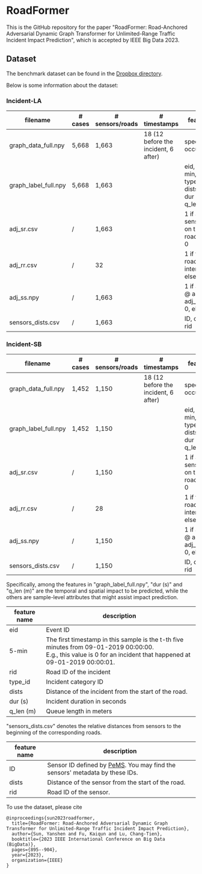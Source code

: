 # RoadFormer

This is the GitHub repository for the paper "RoadFormer: Road-Anchored Adversarial Dynamic Graph Transformer for Unlimited-Range Traffic Incident Impact Prediction", which is accepted by IEEE Big Data 2023.

## Dataset
The benchmark dataset can be found in the [Dropbox directory](https://www.dropbox.com/scl/fo/i307pqi72eeq64c1bfx9b/ADcx1eR0_gMSB8Z9vfiugh4?rlkey=sy59iwkinbf4k20h9cjlshycw&dl=0). 

Below is some information about the dataset:

### Incident-LA
| filename              | # cases | # sensors/roads | # timestamps                         | features         | shape               |
| --------------------- | ------- | --------------- | ------------------------------------ | ---------------- | ------------------- |
| graph_data_full.npy   | 5,668   | 1,663           | 18 (12 before the incident, 6 after) | speed, occupancy | (5668, 18, 1663, 2) |
| graph_label_full.npy  | 5,668   | 1,663           |	| eid, 5-min, rid, type_id, dists, <br>dur (s), q_len (m) |	(5668, 7)           |
| adj_sr.csv		        | /       | 1,663		        |                                      | 1 if a sensor is on the road, else 0	| (1663, 1663) |
| adj_rr.csv		        | /       | 32		          |                                      | 1 if two roads intersect, else 0	| (32, 32) |
| adj_ss.npy		        | /       | 1,663		        |                                      | 1 if adj_sr @ adj_rr @ adj_sr.T > 0, else 0	| (1663, 1663) |
| sensors_dists.csv     | /       | 1,663	          |                                      | ID, dists, rid | (1,663, 3) |

### Incident-SB
| filename              | # cases | # sensors/roads | # timestamps                         | features         | shape               |
| --------------------- | ------- | --------------- | ------------------------------------ | ---------------- | ------------------- |
| graph_data_full.npy   | 1,452   | 1,150           | 18 (12 before the incident, 6 after) | speed, occupancy | (1452, 18, 1150, 2) |
| graph_label_full.npy  | 1,452   | 1,150           |	| eid, 5-min, rid, type_id, dists, <br>dur (s), q_len (m) |	(1452, 7)           |
| adj_sr.csv		        | /       | 1,150		        |                                      | 1 if a sensor is on the road, else 0	| (1150, 1150) |
| adj_rr.csv		        | /       | 28		          |                                      | 1 if two roads intersect, else 0	| (28, 28) |
| adj_ss.npy		        | /       | 1,150		        |                                      | 1 if adj_sr @ adj_rr @ adj_sr.T > 0, else 0	| (1150, 1150) |
| sensors_dists.csv     | /       | 1,150	          |                                      | ID, dists, rid | (1,150, 3) |

Specifically, among the features in "graph_label_full.npy", "dur (s)" and "q_len (m)" are the temporal and spatial impact to be predicted, while the others are sample-level attributes that might assist impact prediction.

| feature name  | description |
| ------------- | ------------- |
| eid  | Event ID  |
| 5-min  | The first timestamp in this sample is the t-th five minutes from 09-01-2019 00:00:00.<br> E.g., this value is 0 for an incident that happened at 09-01-2019 00:00:01.|
| rid  | Road ID of the incident  |
| type_id  | Incident category ID |
| dists  | Distance of the incident from the start of the road.  |
| dur (s)  | Incident duration in seconds  |
| q_len (m)  | Queue length in meters  |

"sensors_dists.csv" denotes the relative distances from sensors to the beginning of the corresponding roads. 

| feature name  | description |
| ------------- | ------------- |
| ID  | Sensor ID defined by [PeMS](https://pems.dot.ca.gov/). You may find the sensors' metadata by these IDs.  |
| dists  | Distance of the sensor from the start of the road. |
| rid  | Road ID of the sensor.  |

To use the dataset, please cite

```
@inproceedings{sun2023roadformer,
  title={RoadFormer: Road-Anchored Adversarial Dynamic Graph Transformer for Unlimited-Range Traffic Incident Impact Prediction},
  author={Sun, Yanshen and Fu, Kaiqun and Lu, Chang-Tien},
  booktitle={2023 IEEE International Conference on Big Data (BigData)},
  pages={895--904},
  year={2023},
  organization={IEEE}
}
```
